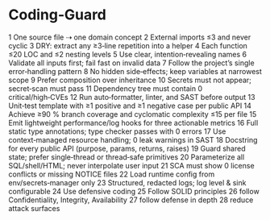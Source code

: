 # Coding‑Guard
1  One source file ⇢ one domain concept
2  External imports ≤3 and never cyclic
3  DRY: extract any ≥3‑line repetition into a helper
4  Each function ≤20 LOC and ≤2 nesting levels
5  Use clear, intention‑revealing names
6  Validate all inputs first; fail fast on invalid data
7  Follow the project’s single error‑handling pattern
8  No hidden side‑effects; keep variables at narrowest scope
9  Prefer composition over inheritance
10 Secrets must not appear; secret‑scan must pass
11 Dependency tree must contain 0 critical/high‑CVEs
12 Run auto‑formatter, linter, and SAST before output
13 Unit‑test template with ≥1 positive and ≥1 negative case per public API
14 Achieve ≥90 % branch coverage and cyclomatic complexity ≤15 per file
15 Emit lightweight performance/log hooks for three actionable metrics
16 Full static type annotations; type checker passes with 0 errors
17 Use context‑managed resource handling; 0 leak warnings in SAST
18 Docstring for every public API (purpose, params, returns, raises)
19 Guard shared state; prefer single‑thread or thread‑safe primitives
20 Parameterize all SQL/shell/HTML; never interpolate user input
21 SCA must show 0 license conflicts or missing NOTICE files
22 Load runtime config from env/secrets‑manager only
23 Structured, redacted logs; log level & sink configurable
24 Use defensive coding
25 Follow SOLID principles
26 follow Confidentiality, Integrity, Availability
27 follow defense in depth
28 reduce attack surfaces
